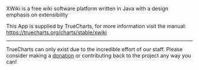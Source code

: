 XWiki is a free wiki software platform written in Java with a design emphasis on extensibility

This App is supplied by TrueCharts, for more information visit the manual: https://truecharts.org/charts/stable/xwiki

---

TrueCharts can only exist due to the incredible effort of our staff.
Please consider making a [donation](https://truecharts.org/docs/about/sponsor) or contributing back to the project any way you can!
